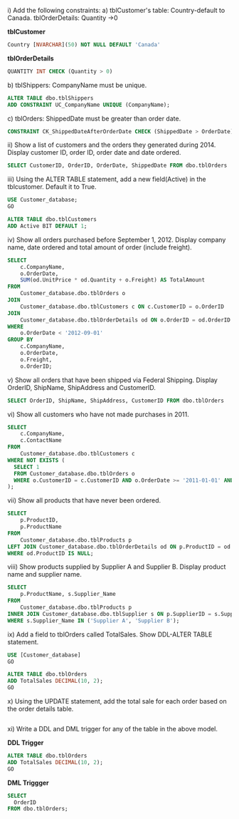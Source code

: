 i) Add the following constraints:
a) tblCustomer's table: Country-default to Canada. tblOrderDetails: Quantity ->0

**tblCustomer**
```sql
Country [NVARCHAR](50) NOT NULL DEFAULT 'Canada'
```

**tblOrderDetails**

```sql
QUANTITY INT CHECK (Quantity > 0)
```

b) tblShippers: CompanyName must be unique.

```sql
ALTER TABLE dbo.tblShippers
ADD CONSTRAINT UC_CompanyName UNIQUE (CompanyName);
```

c) tblOrders: ShippedDate must be greater than order date.

```sql
CONSTRAINT CK_ShippedDateAfterOrderDate CHECK (ShippedDate > OrderDate)
```

ii) Show a list of customers and the orders they generated during 2014. Display customer ID, order ID, order date and date ordered.

```sql
SELECT CustomerID, OrderID, OrderDate, ShippedDate FROM dbo.tblOrders
```

iii) Using the ALTER TABLE statement, add a new field(Active) in the tblcustomer. Default it to True.

```sql
USE Customer_database;
GO

ALTER TABLE dbo.tblCustomers
ADD Active BIT DEFAULT 1;
```

iv) Show all orders purchased before September 1, 2012. Display company name, date ordered and total amount of order (include freight).

```sql
SELECT
    c.CompanyName,
    o.OrderDate,
    SUM(od.UnitPrice * od.Quantity + o.Freight) AS TotalAmount
FROM
    Customer_database.dbo.tblOrders o
JOIN
    Customer_database.dbo.tblCustomers c ON c.CustomerID = o.OrderID
JOIN
    Customer_database.dbo.tblOrderDetails od ON o.OrderID = od.OrderID
WHERE
    o.OrderDate < '2012-09-01'
GROUP BY
    c.CompanyName,
    o.OrderDate,
    o.Freight,
    o.OrderID;
```

v) Show all orders that have been shipped via Federal Shipping. Display OrderID, ShipName, ShipAddress and CustomerID.

```sql
SELECT OrderID, ShipName, ShipAddress, CustomerID FROM dbo.tblOrders
```

vi) Show all customers who have not made purchases in 2011.

```sql
SELECT
    c.CompanyName,
    c.ContactName
FROM
    Customer_database.dbo.tblCustomers c
WHERE NOT EXISTS (
  SELECT 1
  FROM Customer_database.dbo.tblOrders o
  WHERE o.CustomerID = c.CustomerID AND o.OrderDate >= '2011-01-01' AND o.OrderDate < '2012-01-01'
);
```

vii) Show all products that have never been ordered.

```sql
SELECT
    p.ProductID,
    p.ProductName
FROM
    Customer_database.dbo.tblProducts p
LEFT JOIN Customer_database.dbo.tblOrderDetails od ON p.ProductID = od.ProductID
WHERE od.ProductID IS NULL;
```

viii) Show products supplied by Supplier A and Supplier B. Display product name and supplier name.

```sql
SELECT
    p.ProductName, s.Supplier_Name
FROM
    Customer_database.dbo.tblProducts p
INNER JOIN Customer_database.dbo.tblSupplier s ON p.SupplierID = s.SupplierID
WHERE s.Supplier_Name IN ('Supplier A', 'Supplier B');
```

ix) Add a field to tblOrders called TotalSales. Show DDL-ALTER TABLE statement.

```sql
USE [Customer_database]
GO

ALTER TABLE dbo.tblOrders
ADD TotalSales DECIMAL(10, 2);
GO
```

x) Using the UPDATE statement, add the total sale for each order based on the order details table.

```sql

```

xi) Write a DDL and DML trigger for any of the table in the above model.

**DDL Trigger**

```sql
ALTER TABLE dbo.tblOrders
ADD TotalSales DECIMAL(10, 2);
GO
```

**DML Triggger**
```sql
SELECT
  OrderID
FROM dbo.tblOrders;
```